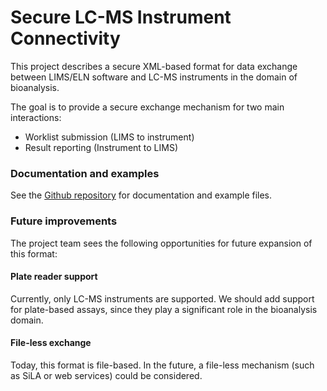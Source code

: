 # Secure LC-MS Instrument Connectivity
This project describes a secure XML-based format
for data exchange between LIMS/ELN software and LC-MS
instruments in the domain of bioanalysis.

The goal is to provide a secure exchange mechanism for two main interactions:
* Worklist submission (LIMS to instrument)
* Result reporting (Instrument to LIMS)

### Documentation and examples
See the [Github repository](https://github.com/EBF-Secure-XML/examples) for documentation and example files.

### Future improvements
The project team sees the following opportunities for future
expansion of this format:

#### Plate reader support
Currently, only LC-MS instruments are supported. We should
add support for plate-based assays, since they play a significant
role in the bioanalysis domain.

#### File-less exchange
Today, this format is file-based. In the future, a file-less
mechanism (such as SiLA or web services) could be considered.

